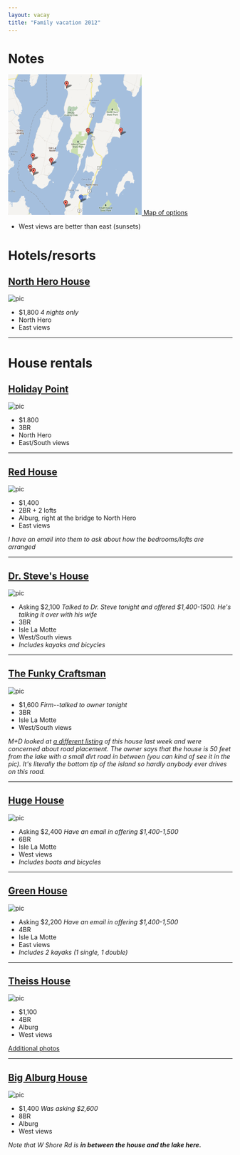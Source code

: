 ```yaml
---
layout: vacay
title: "Family vacation 2012"
---
```


# Notes

[![map](/images/vacay_map.png) Map of options](http://g.co/maps/mha5m)

* West views are better than east (sunsets)

# Hotels/resorts

## [North Hero House](http://www.northherohouse.com/)

![pic](http://www.northherohouse.com/wp-content/uploads/2009/06/DSC_0681-1-300x199.jpg)

* $1,800 *4 nights only*
* North Hero
* East views

* * *

# House rentals

## [Holiday Point](http://www.vermontproperty.com/detail/Vermont/lake-champlain-rentals/1675/)

![pic](http://www.vermontproperty.com/u/present/1675_1324309594b20df.jpg) 

* $1.800
* 3BR
* North Hero
* East/South views

* * *

## [Red House](http://www.homeaway.com/vacation-rental/p970928)

![pic](http://imagesus.homeaway.com/mda01/48cde312-2ad8-4e26-87d0-bf3f1e9e8e55.1.12)

* $1,400
* 2BR + 2 lofts
* Alburg, right at the bridge to North Hero
* East views

*I have an email into them to ask about how the bedrooms/lofts are arranged*

* * * 

## [Dr. Steve's House](http://www.homeaway.com/vacation-rental/p195161)

![pic](http://imagesus.homeaway.com/mda01/c5f42dc6c5e42ccac25062d1f0c0dbc5e347bfe4)

* Asking $2,100 *Talked to Dr. Steve tonight and offered $1,400-1500. He's talking it over with his wife*
* 3BR
* Isle La Motte
* West/South views
* *Includes kayaks and bicycles*

* * *

## [The Funky Craftsman](http://www.homeaway.com/vacation-rental/p988140)

![pic](http://imagesus.homeaway.com/mda01/12eccb3a-c96d-4636-85a9-5026957e1e46.1.12)

* $1,600 *Firm--talked to owner tonight*
* 3BR
* Isle La Motte
* West/South views

*M+D looked at [a different listing](http://www.vermontproperty.com/detail/Vermont/lake-champlain-rentals/1803/) of this house last week and were concerned about road placement. The owner says that the house is 50 feet from the lake with a small dirt road in between (you can kind of see it in the pic). It's literally the bottom tip of the island so hardly anybody ever drives on this road.*

* * *

## [Huge House](http://www.homeaway.com/vacation-rental/p382787)

![pic](http://imagesus.homeaway.com/mda01/f6d0083af6400936ed6661f7dc9050d2d69304c3)

* Asking $2,400 *Have an email in offering $1,400-1,500*
* 6BR
* Isle La Motte
* West views
* *Includes boats and bicycles*

* * *

## [Green House](http://www.homeaway.com/vacation-rental/p267392)

![pic](http://imagesus.homeaway.com/mda01/735d6234737d6338d8ca65e9e11cfffd75b77923)

* Asking $2,200 *Have an email in offering $1,400-1,500*
* 4BR
* Isle La Motte
* East views
* *Includes 2 kayaks (1 single, 1 double)*

* * *

## [Theiss House](http://www.vermontproperty.com/detail/Vermont/lake-champlain-rentals/223/)

![pic](http://www.vermontproperty.com/u/present/223_121123268501c064ad.jpg)

* $1,100
* 4BR
* Alburg
* West views

[Additional photos](theiss.html)

* * *

## [Big Alburg House](http://www.vrbo.com/384552)

![pic](http://images.vrbo.com/vrbo/images/578158)

* $1,400 *Was asking $2,600*
* 8BR
* Alburg
* West views

*Note that W Shore Rd is <b>in between<b> the house and the lake here.*
